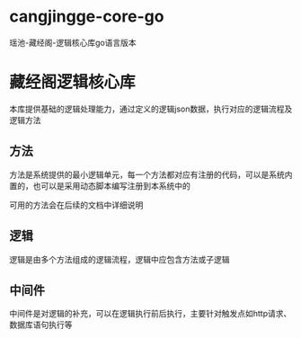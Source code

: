 # cangjingge-core-go
瑶池-藏经阁-逻辑核心库go语言版本

# 藏经阁逻辑核心库
本库提供基础的逻辑处理能力，通过定义的逻辑json数据，执行对应的逻辑流程及逻辑方法

## 方法
方法是系统提供的最小逻辑单元，每一个方法都对应有注册的代码，可以是系统内置的，也可以是采用动态脚本编写注册到本系统中的

可用的方法会在后续的文档中详细说明

## 逻辑
逻辑是由多个方法组成的逻辑流程，逻辑中应包含方法或子逻辑

## 中间件
中间件是对逻辑的补充，可以在逻辑执行前后执行，主要针对触发点如http请求、数据库语句执行等
